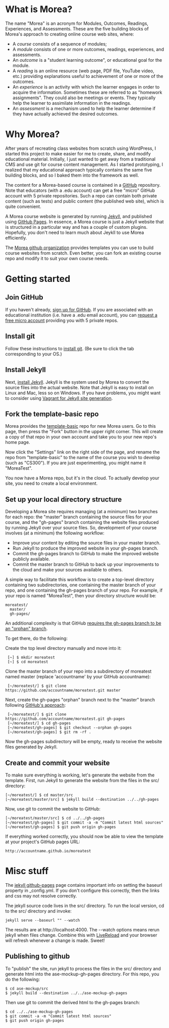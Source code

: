 What is Morea?
==============

The name "Morea" is an acronym for Modules, Outcomes, Readings, Experiences, and Assessments. These are
the five building blocks of Morea's approach to creating online course web sites, where:

* A *course* consists of a sequence of modules;
* A *module* consists of one or more outcomes, readings, experiences, and assessments.
* An *outcome* is a "student learning outcome", or educational goal for the module.
* A *reading* is an online resource (web page, PDF file, YouTube video, etc.) providing explanations useful to
achievement of one or more of the outcomes.
* An *experience* is an activity with which the learner engages in order to acquire the information. Sometimes these
are referred to as "homework assignments".  They could also be meetings or events. They typically help the learner
to assimilate information in the readings.
* An *assessment* is a mechanism used to help the learner determine if they have actually achieved the desired outcomes.

Why Morea?
==========

After years of recreating class websites from scratch using WordPress, I started this project to make easier for
me to create, share, and modify educational material. Initially, I just wanted to get away from a traditional CMS
and use git for course content management.  As I started prototyping, I realized that my educational approach typically
contains the same five building blocks, and so I baked them into the framework as well.

The content for a Morea-based course is contained in a [GitHub](http://github.com) repository.  Note that educators (with a .edu account) can get a
free "micro" GitHub account with 5 private repositories. Such a repo can contain both private content (such as tests) and
 public content (the published web site), which is quite convenient.

A Morea course website is generated by running [Jekyll](http://jekyllrb.com), and published using [GitHub Pages](http://pages.github.com/).
In essence, a Morea course is just a Jekyll website that is structured in a particular way and has a couple of custom plugins.
Hopefully, you don't need to learn much about Jeykll to use Morea efficiently.

The [Morea github organization](http://morea-doc.github.io) provides templates you can use to build course websites from scratch.  Even better,
you can fork an existing course repo and modify it to suit your own course needs.

Getting started
===============

Join GitHub
-----------

If you haven't already, [sign up for GitHub](https://help.github.com/articles/signing-up-for-a-new-github-account).
If you are associated with an educational institution (i.e. have a .edu email account), you can [request a free micro account](https://education.github.com/) providing you with 5 private repos.

Install git
-----------

Follow these instructions to [install git](https://help.github.com/articles/set-up-git). (Be sure to click the tab corresponding to your OS.)

Install Jekyll
--------------

Next, [install Jekyll](http://jekyllrb.com/docs/installation/). Jekyll is the system used by Morea to convert the source
files into the actual website. Note that Jekyll is easy to install on Linux and Mac, less so on Windows.
If you have problems, you might want to consider using [Vagrant for Jekyll site generation](http://dwradcliffe.com/2013/04/12/vagrant-to-compile-jekyll.html).

Fork the template-basic repo
----------------------------

Morea provides the [template-basic](https://github.com/morea-doc/template-basic) repo for new Morea users. Go to this page,
then press the "Fork" button in the upper right corner.  This will create a copy of that repo in your own account and
take you to your new repo's home page.

Now click the "Settings" link on the right side of the page, and rename the repo from "template-basic"
to the name of the course you wish to develop (such as "CS300").  If you are just experimenting, you might name
it "MoreaTest".

You now have a Morea repo, but it's in the cloud. To actually develop your site, you need to create a local environment.

Set up your local directory structure
-------------------------------------

Developing a Morea site requires managing (at a minimum) two branches for each repo: the "master" branch containing the source
files for your course, and the "gh-pages" branch containing the website files produced by running Jekyll over your
source files. So, development of your course involves (at a minimum) the following workflow:

  * Improve your content by editing the source files in your master branch.
  * Run Jekyll to produce the improved website in your gh-pages branch.
  * Commit the gh-pages branch to GitHub to make the improved website publicly available.
  * Commit the master branch to GitHub to back up your improvements to the cloud and make your sources available to others.

A simple way to facilitate this workflow is to create a top-level directory containing two subdirectories, one
containing the master branch of your repo, and one containing the gh-pages branch of your repo. For example, if your repo is
named "MoreaTest", then your directory structure would be:

    moreatest/
      master/
      gh-pages/

An additional complexity is that GitHub [requires the gh-pages branch to be an "orphan" branch](https://help.github.com/articles/creating-project-pages-manually).

To get there, do the following:

Create the top level directory manually and move into it:

     [~] $ mkdir moreatest
     [~] $ cd moreatest

Clone the master branch of your repo into a subdirectory of moreatest named master (replace 'accountname' by your
GitHub accountname):

     [~/moreatest/] $ git clone https://github.com/accountname/moreatest.git master

Next, create the gh-pages "orphan" branch next to the "master" branch following [GitHub's approach](https://help.github.com/articles/creating-project-pages-manually):

     [~/moreatest/] $ git clone https://github.com/accountname/moreatest.git gh-pages
     [~/moreatest/] $ cd gh-pages
     [~/moreatest/gh-pages] $ git checkout --orphan gh-pages
     [~/moreatest/gh-pages] $ git rm -rf .

Now the gh-pages subdirectory will be empty, ready to receive the website files generated by Jekyll.


Create and commit your website
------------------------------

To make sure everything is working, let's generate the website from the template. First, run Jekyll to generate the
website from the files in the src/ directory:

    [~/moreatest/] $ cd master/src
    [~/moreatest/master/src] $ jekyll build --destination ../../gh-pages

Now, use git to commit the website to GitHub:

    [~/moreatest/master/src] $ cd ../../gh-pages
    [~/moreatest/gh-pages] $ git commit -a -m "Commit latest html sources"
    [~/moreatest/gh-pages] $ git push origin gh-pages

If everything worked correctly, you should now be able to view the template at your project's GitHub pages URL:

    http://accountname.github.io/moreatest


Misc stuff
==========

The [jekyll github-pages](http://jekyllrb.com/docs/github-pages/) page contains important info on setting the baseurl property in _config.yml.  If you don't configure this correctly, then the links and css may not resolve correctly.

The jekyll source code lives in the src/ directory.  To run the local version, cd to the src/ directory and invoke:

    jekyll serve --baseurl "" --watch

The results are at http://localhost:4000.  The --watch options means rerun jekyll when files change.  Combine this with [LiveReload](http://livereload.com/) and your browser will refresh whenever a change is made. Sweet!

Publishing to github
-------------------------

To "publish" the site, run jekyll to process the files in the src/ directory and generate html into the ase-mockup-gh-pages directory. For this repo, you do the following:

    $ cd ase-mockup/src
    $ jekyll build --destination ../../ase-mockup-gh-pages

Then use git to commit the derived html to the gh-pages branch:

    $ cd ../../ase-mockup-gh-pages
    $ git commit -a -m "Commit latest html sources"
    $ git push origin gh-pages

